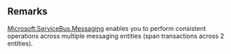 ## Remarks  
 [Microsoft.ServiceBus.Messaging](assetId:///N:Microsoft.ServiceBus.Messaging?qualifyHint=False&autoUpgrade=True) enables you to perform consistent operations across multiple messaging entities (span transactions across 2 entities).